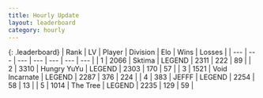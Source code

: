 ```yaml
---
title: Hourly Update
layout: leaderboard
category: hourly
---
```


{: .leaderboard}
| Rank | LV | Player | Division | Elo | Wins | Losses |
| --- | --- | --- | --- | --- | --- | --- |
| <span data-change="1">1</span> | 2066 | <span title="ID: 353063">Sktima</span> | LEGEND | <span data-change="0">2311</span> | <span data-change="0">222</span> | <span data-change="0">89</span> |
| <span data-change="-1">2</span> | 3310 | <span title="ID: 164871">Hungry YuYu</span> | LEGEND | <span data-change="-8">2303</span> | <span data-change="1">170</span> | <span data-change="1">57</span> |
| <span data-change="0">3</span> | 1521 | <span title="ID: 366840">Void Incarnate</span> | LEGEND | <span data-change="13">2287</span> | <span data-change="2">376</span> | <span data-change="0">224</span> |
| <span data-change="0">4</span> | 383 | <span title="ID: 488585">JEFFF</span> | LEGEND | <span data-change="0">2254</span> | <span data-change="0">58</span> | <span data-change="0">13</span> |
| <span data-change="6">5</span> | 1014 | <span title="ID: 521406">The Tree</span> | LEGEND | <span data-change="17">2235</span> | <span data-change="2">129</span> | <span data-change="0">59</span> |